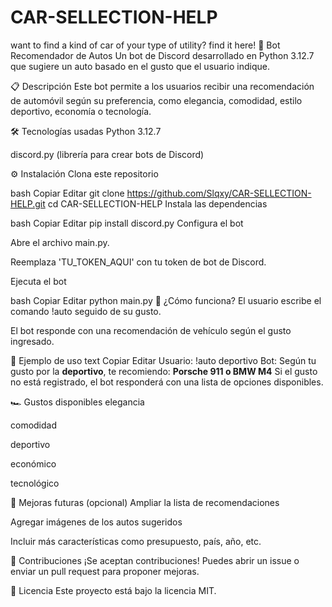 # CAR-SELLECTION-HELP
want to find a kind of car of your type of utility? find it here!
🚗 Bot Recomendador de Autos
Un bot de Discord desarrollado en Python 3.12.7 que sugiere un auto basado en el gusto que el usuario indique.

📋 Descripción
Este bot permite a los usuarios recibir una recomendación de automóvil según su preferencia, como elegancia, comodidad, estilo deportivo, economía o tecnología.

🛠️ Tecnologías usadas
Python 3.12.7

discord.py (librería para crear bots de Discord)

⚙️ Instalación
Clona este repositorio

bash
Copiar
Editar
git clone https://github.com/Slqxy/CAR-SELLECTION-HELP.git
cd CAR-SELLECTION-HELP
Instala las dependencias

bash
Copiar
Editar
pip install discord.py
Configura el bot

Abre el archivo main.py.

Reemplaza 'TU_TOKEN_AQUI' con tu token de bot de Discord.

Ejecuta el bot

bash
Copiar
Editar
python main.py
🧠 ¿Cómo funciona?
El usuario escribe el comando !auto seguido de su gusto.

El bot responde con una recomendación de vehículo según el gusto ingresado.

📄 Ejemplo de uso
text
Copiar
Editar
Usuario: !auto deportivo
Bot: Según tu gusto por la **deportivo**, te recomiendo: **Porsche 911 o BMW M4**
Si el gusto no está registrado, el bot responderá con una lista de opciones disponibles.

🏎️ Gustos disponibles
elegancia

comodidad

deportivo

económico

tecnológico

🚀 Mejoras futuras (opcional)
Ampliar la lista de recomendaciones

Agregar imágenes de los autos sugeridos

Incluir más características como presupuesto, país, año, etc.

🤝 Contribuciones
¡Se aceptan contribuciones! Puedes abrir un issue o enviar un pull request para proponer mejoras.

📜 Licencia
Este proyecto está bajo la licencia MIT.
